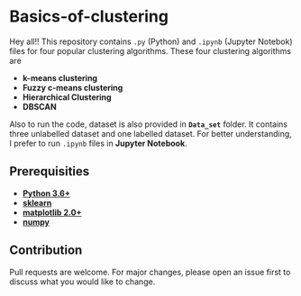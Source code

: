 # Basics-of-clustering

Hey all!! This repository contains `.py` (Python) and `.ipynb` (Jupyter Notebok) files for four popular clustering algorithms. These four clustering algorithms are 

* **k-means clustering**
* **Fuzzy c-means clustering**
* **Hierarchical Clustering**
* **DBSCAN**

Also to run the code, dataset is also provided in **`Data_set`** folder. It contains three unlabelled dataset and one labelled dataset. For better understanding, I prefer to run `.ipynb` files in **Jupyter Notebook**. 

## Prerequisities
* **[Python 3.6+](https://www.python.org/downloads)**
* **[sklearn](https://scikit-learn.org/stable/install.html)**
* **[matplotlib 2.0+](https://matplotlib.org/users/installing.html)**
* **[numpy](https://pypi.org/project/numpy/)**


## Contribution
Pull requests are welcome. For major changes, please open an issue first to discuss what you would like to change.
